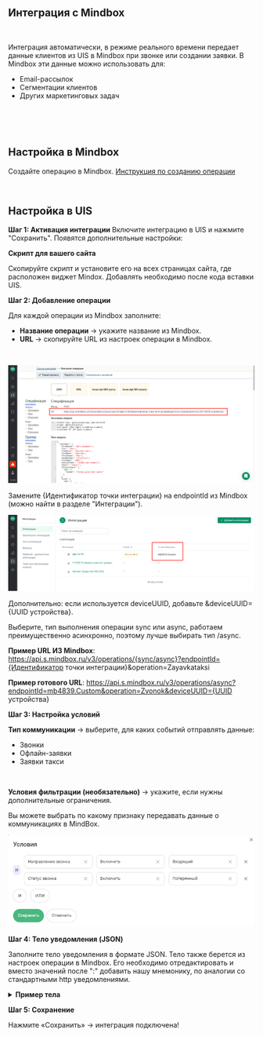 ## Интеграция с Mindbox 
<br />

Интеграция автоматически, в режиме реального времени передает данные клиентов из UIS в Mindbox при звонке или создании заявки. В Mindbox эти данные можно использовать для:
- Email-рассылок
- Сегментации клиентов
- Других маркетинговых задач
<br />
<br />
<br />




## Настройка в Mindbox <br /> 
Создайте операцию в Mindbox. [Инструкция по созданию операции](https://help.mindbox.ru/docs/%D0%BE%D0%BF%D0%B5%D1%80%D0%B0%D1%86%D0%B8%D0%B8-v-%D0%BE%D1%81%D0%BD%D0%BE%D0%B2%D0%BD%D1%8B%D0%B5-%D1%81%D0%B2%D0%B5%D0%B4%D0%B5%D0%BD%D0%B8%D1%8F) <br />

<br />

## Настройка в UIS <br />

**Шаг 1: Активация интеграции**
Включите интеграцию в UIS и нажмите "Сохранить".
Появятся дополнительные настройки:
<br />

**Скрипт для вашего сайта**

Скопируйте скрипт и установите его на всех страницах сайта, где расположен виджет Mindox. Добавлять необходимо после кода вставки UIS.
<br />

**Шаг 2: Добавление операции** <br /> 

Для каждой операции из Mindbox заполните:

- **Название операции** → укажите название из Mindbox.
- **URL** → скопируйте URL из настроек операции в Mindbox. 

<br />

![image](mindbox_1.png)
<br />

Замените {Идентификатор точки интеграции} на endpointId из Mindbox (можно найти в разделе "Интеграции").
<br />

![image](mindbox_2.png)
<br /> 

Дополнительно: если используется deviceUUID, добавьте &deviceUUID={UUID устройства}.  <br /> 

Выберите, тип выполнения операции sync  или async, работаем преимущественно асинхронно, поэтому лучше выбирать тип /async. <br /> 

**Пример URL ИЗ Mindbox**: https://api.s.mindbox.ru/v3/operations/{sync/async}?endpointId={Идентификатор точки интеграции}&operation=Zayavkataksi <br />  

**Пример готового URL**: https://api.s.mindbox.ru/v3/operations/async?endpointId=mb4839.Custom&operation=Zvonok&deviceUUID={UUID устройства} <br />  

**Шаг 3: Настройка условий**  <br />   

**Тип коммуникации** → выберите, для каких событий отправлять данные:
- Звонки
- Офлайн-заявки
- Заявки такси
<br />   

**Условия фильтрации (необязательно)** → укажите, если нужны дополнительные ограничения.
<br />  

Вы можете выбрать по какому признаку передавать данные о коммуникациях в MindBox.
<br />  

![image](mindbox_3.png)
<br /> 

**Шаг 4: Тело уведомления (JSON)** <br /> 

Заполните тело уведомления в формате JSON. Тело также берется из настроек операции в Mindbox. Его необходимо отредактировать и вместо значений после ":" добавить нашу мнемонику, по аналогии со стандартными http уведомлениями. <br /> 

<details>
  <summary style="font-weight:bold;"> Пример тела </summary> <br />
  
```python
  {
    "customer": {
      "fullName": {{visitor_name}},
      "mobilePhone": {{contact_phone_number}},
      "email": {{visitor_email}},
      "subscriptions": [
        {
          "brand": "NFdBH",
          "pointOfContact": "Email",
          "topic": "93534775"
        },
        {
          "brand": "NFdBH",
          "pointOfContact": "Email",
          "topic": "93534775"
        }
      ]
    }
  }
  ```


</details> 

**Шаг 5: Сохранение** <br />

Нажмите «Сохранить» → интеграция подключена!
